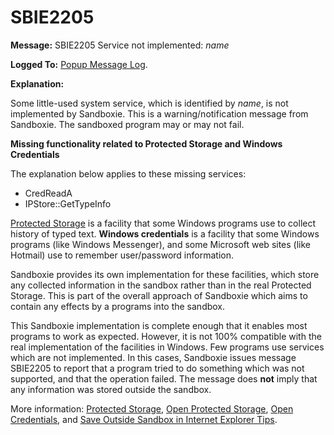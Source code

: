 # SBIE2205

**Message:** SBIE2205 Service not implemented: _name_

**Logged To:** [Popup Message Log](PopupMessageLog.md).

**Explanation:**

Some little-used system service, which is identified by _name_, is not implemented by Sandboxie. This is a warning/notification message from Sandboxie. The sandboxed program may or may not fail.

**Missing functionality related to Protected Storage and Windows Credentials**

The explanation below applies to these missing services:

*   CredReadA
*   IPStore::GetTypeInfo

[Protected Storage](ProtectedStorage.md) is a facility that some Windows programs use to collect history of typed text. **Windows credentials** is a facility that some Windows programs (like Windows Messenger), and some Microsoft web sites (like Hotmail) use to remember user/password information.

Sandboxie provides its own implementation for these facilities, which store any collected information in the sandbox rather than in the real Protected Storage. This is part of the overall approach of Sandboxie which aims to contain any effects by a programs into the sandbox.

This Sandboxie implementation is complete enough that it enables most programs to work as expected. However, it is not 100% compatible with the real implementation of the facilities in Windows. Few programs use services which are not implemented. In this cases, Sandboxie issues message SBIE2205 to report that a program tried to do something which was not supported, and that the operation failed. The message does **not** imply that any information was stored outside the sandbox.

More information: [Protected Storage](ProtectedStorage.md), [Open Protected Storage](OpenProtectedStorage.md), [Open Credentials](OpenCredentials.md), and [Save Outside Sandbox in Internet Explorer Tips](InternetExplorerTips#SaveOutsideSandbox).
